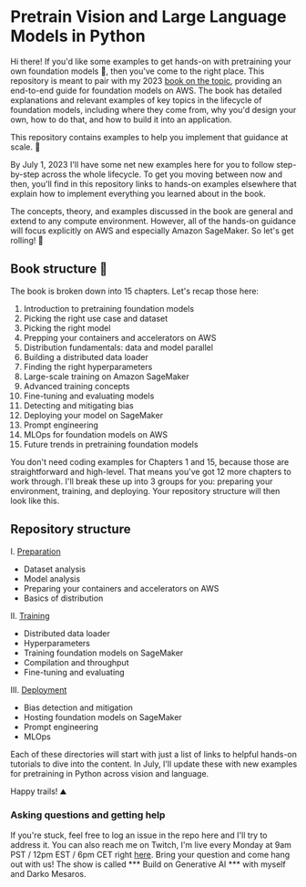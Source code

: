 # Pretrain Vision and Large Language Models in Python
Hi there! If you'd like some examples to get hands-on with pretraining your own foundation models 🧠, then you've come to the right place. This repository is meant to pair with my 2023 [book on the topic](https://bit.ly/dist-train-book), providing an end-to-end guide for foundation models on AWS. The book has detailed explanations and relevant examples of key topics in the lifecycle of foundation models, including where they come from, why you'd design your own, how to do that, and how to build it into an application.

This repository contains examples to help you implement that guidance at scale. 🚀

By July 1, 2023 I'll have some net new examples here for you to follow step-by-step across the whole lifecycle. To get you moving between now and then, you'll find in this repository links to hands-on examples elsewhere that explain how to implement everything you learned about in the book.

The concepts, theory, and examples discussed in the book are general and extend to any compute environment. However, all of the hands-on guidance will focus explicitly on AWS and especially Amazon SageMaker. So let's get rolling! 🎸

## Book structure 📖
The book is broken down into 15 chapters. Let's recap those here:
1. Introduction to pretraining foundation models
2. Picking the right use case and dataset
3. Picking the right model
4. Prepping your containers and accelerators on AWS
5. Distribution fundamentals: data and model parallel
6. Building a distributed data loader
7. Finding the right hyperparameters
8. Large-scale training on Amazon SageMaker
9. Advanced training concepts
10. Fine-tuning and evaluating models
11. Detecting and mitigating bias
12. Deploying your model on SageMaker
13. Prompt engineering
14. MLOps for foundation models on AWS
15. Future trends in pretraining foundation models

You don't need coding examples for Chapters 1 and 15, because those are straightforward and high-level. That means you've got 12 more chapters to work through. I'll break these up into 3 groups for you: preparing your environment, training, and deploying. Your repository structure will then look like this.

## Repository structure 
I. [Preparation](https://github.com/PacktPublishing/Pretrain-Vision-and-Large-Language-Models-in-Python/tree/main/preparation)
- Dataset analysis
- Model analysis
- Preparing your containers and accelerators on AWS
- Basics of distribution

II. [Training](https://github.com/PacktPublishing/Pretrain-Vision-and-Large-Language-Models-in-Python/tree/main/training)
- Distributed data loader
- Hyperparameters
- Training foundation models on SageMaker
- Compilation and throughput
- Fine-tuning and evaluating


III. [Deployment](https://github.com/PacktPublishing/Pretrain-Vision-and-Large-Language-Models-in-Python/tree/main/deployment)
- Bias detection and mitigation
- Hosting foundation models on SageMaker
- Prompt engineering
- MLOps 

Each of these directories will start with just a list of links to helpful hands-on tutorials to dive into the content. In July, I'll update these with new examples for pretraining in Python across vision and language. 

Happy trails! ⛰️

### Asking questions and getting help
If you're stuck, feel free to log an issue in the repo here and I'll try to address it. You can also reach me on Twitch, I'm live every Monday at 9am PST / 12pm EST / 6pm CET right [here](https://www.twitch.tv/aws/schedule). Bring your question and come hang out with us! The show is called *** Build on Generative AI *** with myself and Darko Mesaros.
